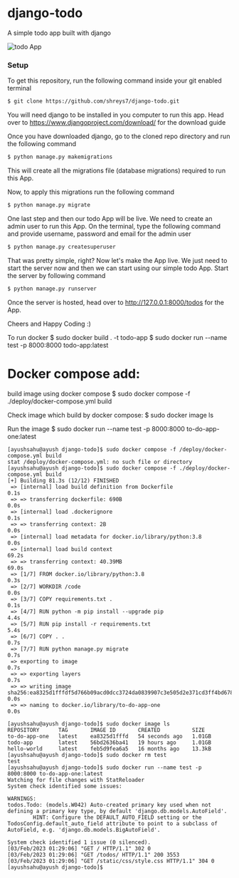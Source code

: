 # django-todo
A simple todo app built with django

![todo App](https://raw.githubusercontent.com/shreys7/django-todo/develop/staticfiles/todoApp.png)
### Setup
To get this repository, run the following command inside your git enabled terminal
```bash
$ git clone https://github.com/shreys7/django-todo.git
```
You will need django to be installed in you computer to run this app. Head over to https://www.djangoproject.com/download/ for the download guide

Once you have downloaded django, go to the cloned repo directory and run the following command

```bash
$ python manage.py makemigrations
```

This will create all the migrations file (database migrations) required to run this App.

Now, to apply this migrations run the following command
```bash
$ python manage.py migrate
```

One last step and then our todo App will be live. We need to create an admin user to run this App. On the terminal, type the following command and provide username, password and email for the admin user
```bash
$ python manage.py createsuperuser
```

That was pretty simple, right? Now let's make the App live. We just need to start the server now and then we can start using our simple todo App. Start the server by following command

```bash
$ python manage.py runserver
```

Once the server is hosted, head over to http://127.0.0.1:8000/todos for the App.

Cheers and Happy Coding :)

To run docker
$ sudo docker build . -t todo-app
$ sudo docker run --name test -p 8000:8000 todo-app:latest

# Docker compose add:
build image using docker compose
$ sudo docker compose -f ./deploy/docker-compose.yml build

Check image which build by docker compose:
$ sudo docker image ls

Run the image
$ sudo docker run --name test -p 8000:8000 to-do-app-one:latest

```
[ayushsahu@ayush django-todo]$ sudo docker compose -f /deploy/docker-compose.yml build
stat /deploy/docker-compose.yml: no such file or directory
[ayushsahu@ayush django-todo]$ sudo docker compose -f ./deploy/docker-compose.yml build
[+] Building 81.3s (12/12) FINISHED                                                                                                     
 => [internal] load build definition from Dockerfile                                                                               0.1s
 => => transferring dockerfile: 690B                                                                                               0.0s
 => [internal] load .dockerignore                                                                                                  0.1s
 => => transferring context: 2B                                                                                                    0.0s
 => [internal] load metadata for docker.io/library/python:3.8                                                                      0.0s
 => [internal] load build context                                                                                                 69.2s
 => => transferring context: 40.39MB                                                                                              69.0s
 => [1/7] FROM docker.io/library/python:3.8                                                                                        0.3s
 => [2/7] WORKDIR /code                                                                                                            0.0s
 => [3/7] COPY requirements.txt .                                                                                                  0.1s
 => [4/7] RUN python -m pip install --upgrade pip                                                                                  4.4s
 => [5/7] RUN pip install -r requirements.txt                                                                                      5.4s
 => [6/7] COPY . .                                                                                                                 0.7s 
 => [7/7] RUN python manage.py migrate                                                                                             0.7s 
 => exporting to image                                                                                                             0.7s 
 => => exporting layers                                                                                                            0.7s 
 => => writing image sha256:ea8325d1fffdf5d766b09acd0dcc3724da0839907c3e505d2e371cd3ff4bd678                                       0.0s 
 => => naming to docker.io/library/to-do-app-one                                                                                   0.0s 

[ayushsahu@ayush django-todo]$ sudo docker image ls
REPOSITORY      TAG       IMAGE ID       CREATED          SIZE
to-do-app-one   latest    ea8325d1fffd   54 seconds ago   1.01GB
todo-app        latest    56bd2636ba41   19 hours ago     1.01GB
hello-world     latest    feb5d9fea6a5   16 months ago    13.3kB
[ayushsahu@ayush django-todo]$ sudo docker rm test
test
[ayushsahu@ayush django-todo]$ sudo docker run --name test -p 8000:8000 to-do-app-one:latest
Watching for file changes with StatReloader
System check identified some issues:

WARNINGS:
todos.Todo: (models.W042) Auto-created primary key used when not defining a primary key type, by default 'django.db.models.AutoField'.
        HINT: Configure the DEFAULT_AUTO_FIELD setting or the TodosConfig.default_auto_field attribute to point to a subclass of AutoField, e.g. 'django.db.models.BigAutoField'.

System check identified 1 issue (0 silenced).
[03/Feb/2023 01:29:06] "GET / HTTP/1.1" 302 0
[03/Feb/2023 01:29:06] "GET /todos/ HTTP/1.1" 200 3553
[03/Feb/2023 01:29:06] "GET /static/css/style.css HTTP/1.1" 304 0
[ayushsahu@ayush django-todo]$ 
```
